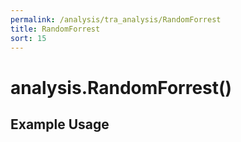 ```yaml
---
permalink: /analysis/tra_analysis/RandomForrest
title: RandomForrest
sort: 15
---
```


# analysis.RandomForrest()

## Example Usage
